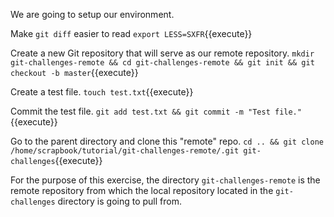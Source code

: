 We are going to setup our environment.

Make `git diff` easier to read
`export LESS=SXFR`{{execute}}

Create a new Git repository that will serve as our remote repository.
`mkdir git-challenges-remote && cd git-challenges-remote && git init && git checkout -b master`{{execute}}

Create a test file.
`touch test.txt`{{execute}}

Commit the test file.
`git add test.txt && git commit -m "Test file."`{{execute}}

Go to the parent directory and clone this "remote" repo.
`cd .. && git clone /home/scrapbook/tutorial/git-challenges-remote/.git git-challenges`{{execute}}

For the purpose of this exercise, the directory `git-challenges-remote` is the remote repository from which the local repository located in the `git-challenges` directory is going to pull from.

